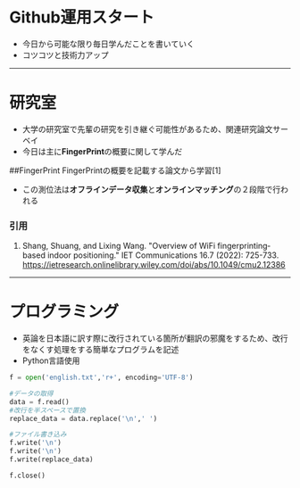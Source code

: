# Github運用スタート  
- 今日から可能な限り毎日学んだことを書いていく  
- コツコツと技術力アップ  

---

# 研究室
- 大学の研究室で先輩の研究を引き継ぐ可能性があるため、関連研究論文サーベイ
- 今日は主に**FingerPrint**の概要に関して学んだ

##FingerPrint
FingerPrintの概要を記載する論文から学習[1]
- この測位法は**オフラインデータ収集**と**オンラインマッチング**の２段階で行われる



### 引用
1. Shang, Shuang, and Lixing Wang. "Overview of WiFi fingerprinting‐based indoor positioning." IET Communications 16.7 (2022): 725-733.
https://ietresearch.onlinelibrary.wiley.com/doi/abs/10.1049/cmu2.12386
---

# プログラミング
- 英論を日本語に訳す際に改行されている箇所が翻訳の邪魔をするため、改行をなくす処理をする簡単なプログラムを記述  
- Python言語使用

```python
f = open('english.txt','r+', encoding='UTF-8')

#データの取得
data = f.read()
#改行を半スペースで置換
replace_data = data.replace('\n',' ')

#ファイル書き込み
f.write('\n')
f.write('\n')
f.write(replace_data)

f.close()
```
